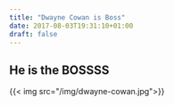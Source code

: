 ```yaml
---
title: "Dwayne Cowan is Boss"
date: 2017-08-03T19:31:10+01:00
draft: false
---
```


## He is the BOSSSS

{{< img src="/img/dwayne-cowan.jpg">}}